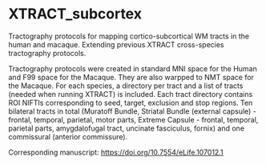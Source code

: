 # XTRACT_subcortex
Tractography protocols for mapping cortico-subcortical WM tracts in the human and macaque. 
Extending previous XTRACT cross-species tractography protocols.

Tractography protocols were created in standard MNI space for the Human and F99 space for the Macaque. They are also warpped to NMT space for the Macaque.
For each species, a directory per tract and a list of tracts (needed when running XTRACT) is included.
Each tract directory contains ROI NIFTIs corresponding to seed, target, exclusion and stop regions.
Ten bilateral tracts in total (Muratoff Bundle, Striatal Bundle (external capsule) - frontal, temporal, parietal, motor parts, Extreme Capsule - frontal, temporal, parietal parts, amygdalofugal tract, uncinate fasciculus, fornix) and one commissural (anterior commissure).

Corresponding manuscript: https://doi.org/10.7554/eLife.107012.1

